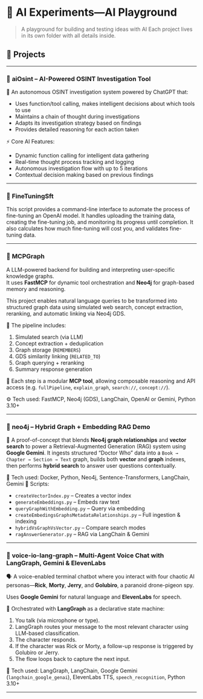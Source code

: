 # 🧠 AI Experiments—AI Playground

> A playground for building and testing ideas with AI
> Each project lives in its own folder with all details inside.

## 📂 Projects

---

### 📁 **aiOsint** – AI-Powered OSINT Investigation Tool

🤖 An autonomous OSINT investigation system powered by ChatGPT that:
- Uses function/tool calling, makes intelligent decisions about which tools to use
- Maintains a chain of thought during investigations
- Adapts its investigation strategy based on findings
- Provides detailed reasoning for each action taken

⚡️ Core AI Features:
- Dynamic function calling for intelligent data gathering
- Real-time thought process tracking and logging
- Autonomous investigation flow with up to 5 iterations
- Contextual decision making based on previous findings

---

### 📁 **FineTuningSft**

This script provides a command-line interface to automate the process of fine-tuning an OpenAI model. 
It handles uploading the training data, creating the fine-tuning job, and monitoring its progress until completion.
It also calculates how much fine-tuning will cost you, and validates fine-tuning data.

---

### 📁 **MCPGraph**

A LLM-powered backend for building and interpreting user-specific knowledge graphs.  
It uses **FastMCP** for dynamic tool orchestration and **Neo4j** for graph-based memory and reasoning.

This project enables natural language queries to be transformed into structured graph data using simulated web search,
concept extraction, reranking, and automatic linking via Neo4j GDS.

🔁 The pipeline includes:

1. Simulated search (via LLM)
2. Concept extraction + deduplication
3. Graph storage (`REMEMBERS`)
4. GDS similarity linking (`RELATED_TO`)
5. Graph querying + reranking
6. Summary response generation

🧩 Each step is a modular **MCP tool**, allowing composable reasoning and API access (e.g. `fullPipeline`, `explain_graph`, `search://`, `concept://`).

⚙️ Tech used: FastMCP, Neo4j (GDS), LangChain, OpenAI or Gemini, Python 3.10+

---

### 📁 **neo4j** – Hybrid Graph + Embedding RAG Demo

🚀 A proof-of-concept that blends **Neo4j graph relationships** and **vector search** to power a Retrieval-Augmented Generation (RAG) system using **Google Gemini**.
It ingests structured “Doctor Who” data into a `Book → Chapter → Section → Text` graph, builds both **vector** and **graph** indexes, then performs **hybrid search** to answer user questions contextually.

🧰 Tech used: Docker, Python, Neo4j, Sentence-Transformers, LangChain, Gemini
📎 Scripts:

* `createVectorIndex.py` – Creates a vector index
* `generateEmbeddings.py` – Embeds raw text
* `queryGraphWithEmbedding.py` – Query via embedding
* `createEmbedingsGraphsMetadataRelationships.py` – Full ingestion & indexing
* `hybridVsGraphVsVector.py` – Compare search modes
* `ragAnswerGenerator.py` – RAG via LangChain & Gemini

---

### 📁 **voice-io-lang-graph** – Multi-Agent Voice Chat with LangGraph, Gemini & ElevenLabs

🗣️ A voice-enabled terminal chatbot where you interact with four chaotic AI personas—**Rick**, **Morty**, **Jerry**, and **Golubiro**, a paranoid drone-pigeon spy. 

Uses **Google Gemini** for natural language and **ElevenLabs** for speech.

🧠 Orchestrated with **LangGraph** as a declarative state machine:

1. You talk (via microphone or type).
2. LangGraph routes your message to the most relevant character using LLM-based classification.
3. The character responds.
4. If the character was Rick or Morty, a follow-up response is triggered by Golubiro or Jerry.
5. The flow loops back to capture the next input.

🧰 Tech used: LangGraph, LangChain, Google Gemini (`langchain_google_genai`), ElevenLabs TTS, `speech_recognition`, Python 3.10+

---
